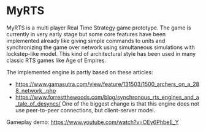 # MyRTS

MyRTS is a multi player Real Time Strategy game prototype. The game is currently in very early stage but some core features have been implemented already like giving simple commands to units and synchronizing the game over network using simultaneous simulations with lockstep-like model. This kind of architectural style has been used in many classic RTS games like Age of Empires.

The implemented engine is partly based on these articles:
- https://www.gamasutra.com/view/feature/131503/1500_archers_on_a_288_network_.php
- https://www.forrestthewoods.com/blog/synchronous_rts_engines_and_a_tale_of_desyncs/
One of the biggest change is that this engine does not use peer-to-peer connections, but client-server model.

Gameplay demo: https://www.youtube.com/watch?v=OEy6PhbeE_Y
